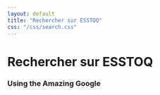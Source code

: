 ```yaml
---
layout: default
title: "Rechercher sur ESSTOQ"
css: "/css/search.css"
---
```


# Rechercher sur ESSTOQ

### Using the Amazing Google

<div id="google-custom-search">
<script>
  (function() {
    var cx = '012463269255929459143:2hi-bq_k_oy';
    var gcse = document.createElement('script');
    gcse.type = 'text/javascript';
    gcse.async = true;
    gcse.src = 'https://cse.google.com/cse.js?cx=' + cx;
    var s = document.getElementsByTagName('script')[0];
    s.parentNode.insertBefore(gcse, s);
  })();
</script>
<gcse:search></gcse:search>
</div>
